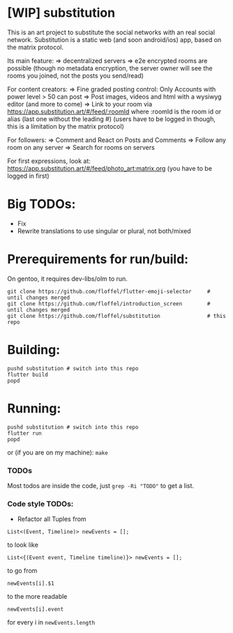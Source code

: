 # [WIP] substitution 
This is an art project to substitute the social networks with an real social network.
Substitution is a static web (and soon android/ios) app, based on the matrix protocol.

Its main feature:
=> decentralized servers
=> e2e encrypted rooms are possible (though no metadata encryption, the server owner will see the rooms you joined, not the posts you send/read)

For content creators:
=> Fine graded posting control: Only Accounts with power level > 50 can post
=> Post images, videos and html with a wysiwyg editor (and more to come)
=> Link to your room via https://app.substitution.art/#/feed/:roomId where :roomId is the room id or alias (last one without the leading #)
   (users have to be logged in though, this is a limitation by the matrix protocol)

For followers:
=> Comment and React on Posts and Comments
=> Follow any room on any server
=> Search for rooms on servers

For first expressions, look at: https://app.substitution.art/#/feed/photo_art:matrix.org (you have to be logged in first)

# Big TODOs:
- Fix 
- Rewrite translations to use singular or plural, not both/mixed

# Prerequirements for run/build:
On gentoo, it requires dev-libs/olm to run.
```
git clone https://github.com/floffel/flutter-emoji-selector     # until changes merged
git clone https://github.com/floffel/introduction_screen        # until changes merged
git clone https://github.com/floffel/substitution               # this repo
```

# Building:
```
pushd substitution # switch into this repo
flutter build
popd
```

# Running:
```
pushd substitution # switch into this repo
flutter run
popd
```

or (if you are on my machine): ```make```


### TODOs
Most todos are inside the code, just ```grep -Ri "TODO"``` to get a list.

### Code style TODOs:
- Refactor all Tuples from
```
List<(Event, Timeline)> newEvents = [];
```
to look like
```
List<{(Event event, Timeline timeline)}> newEvents = [];
```
to go from
```
newEvents[i].$1
```
to the more readable
```
newEvents[i].event
```
for every i in ```newEvents.length```
